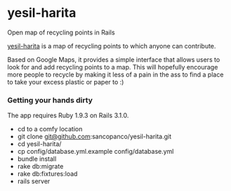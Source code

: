 yesil-harita
===============

Open map of recycling points in Rails



[yesil-harita](https://yesilharita.herokuapp.com/) is a map of recycling points to which anyone can contribute.



Based on Google Maps, it provides a simple interface that allows users to look for and add recycling points to a map. This will hopefully encourage more people to recycle by making it less of a pain in the ass to find a place to take your excess plastic or paper to :)

### Getting your hands dirty ###

The app requires Ruby 1.9.3 on Rails 3.1.0.  


* cd to a comfy location
* git clone git@github.com:sancopanco/yesil-harita.git
* cd yesil-harita/
* cp config/database.yml.example config/database.yml
* bundle install
* rake db:migrate
* rake db:fixtures:load
* rails server

